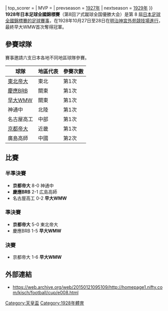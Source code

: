 | top_scorer = | MVP = | prevseason = [1927年](../Page/1927年日本足球全國錦標賽.md "wikilink") | nextseason = [1929年](../Page/1929年日本足球全國錦標賽.md "wikilink") }} **1928年日本足球全國錦標賽**（<span lang="ja">第8回ア式蹴球全国優勝大会</span>）是第 8 屆[日本足球全國錦標賽的足球賽事](../Page/天皇杯.md "wikilink")，在1928年10月27日至28日在[明治神宮外苑競技場進行](https://zh.wikipedia.org/wiki/明治神宮外苑競技場 "wikilink")，最終早大WMW首次奪得冠軍。

## 參賽球隊

賽事邀請六支日本各地不同地區球隊參賽。

| 球隊                                                    | 地區代表 | 參賽次數 |
| ----------------------------------------------------- | ---- | ---- |
| [東北帝大](https://zh.wikipedia.org/wiki/東北大學 "wikilink") | 東北   | 第1次  |
| [慶應BRB](../Page/慶應義塾大學.md "wikilink")                 | 關東   | 第1次  |
| [早大WMW](../Page/早稻田大学.md "wikilink")                  | 關東   | 第1次  |
| 神通中                                                   | 北陸   | 第1次  |
| 名古屋高工                                                 | 中部   | 第1次  |
| [京都帝大](../Page/京都大学.md "wikilink")                    | 近畿   | 第1次  |
| 廣島高師                                                  | 中國   | 第2次  |

## 比賽

### 半準決賽

  - **京都帝大** 8-0 神通中
  - **慶應BRB** 2-1 広島高師
  - 名古屋高工 0-2 **早大WMW**

### 準決賽

  - **京都帝大** 5-0 東北帝大
  - 慶應BRB 1-5 **早大WMW**

### 決賽

  - 京都帝大 1-6 **早大WMW**

## 外部連結

  - <https://web.archive.org/web/20150121095109/http://homepage1.nifty.com/kisch/football/cup/e008.html>

[Category:天皇盃](https://zh.wikipedia.org/wiki/Category:天皇盃 "wikilink") [Category:1928年體育](https://zh.wikipedia.org/wiki/Category:1928年體育 "wikilink")